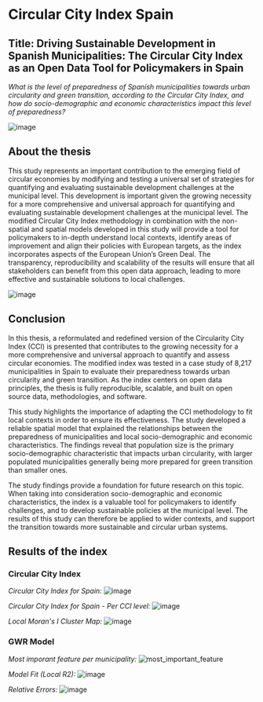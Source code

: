 # Circular City Index Spain
## Title: Driving Sustainable Development in Spanish Municipalities: The Circular City Index as an Open Data Tool for Policymakers in Spain

_What is the level of preparedness of Spanish municipalities towards urban circularity and green transition, according to the Circular City Index, and how do socio-demographic and economic characteristics impact this level of preparedness?_

![image](https://user-images.githubusercontent.com/94464752/229825139-412bd355-4bd7-414b-992d-7a1c4c33eb80.png)


## About the thesis

This study represents an important contribution to the emerging field of circular economies by modifying and testing a universal set of strategies for quantifying and evaluating sustainable development challenges at the municipal level. This development is important given the growing necessity for a more comprehensive and universal approach for quantifying and evaluating sustainable development challenges at the municipal level. The modified Circular City Index methodology in combination with the non-spatial and spatial models developed in this study will provide a tool for policymakers to in-depth understand local contexts, identify areas of improvement and align their policies with European targets, as the index incorporates aspects of the European Union’s Green Deal. The transparency, reproducibility and scalability of the results will ensure that all stakeholders can benefit from this open data approach, leading to more effective and sustainable solutions to local challenges. 

![image](https://user-images.githubusercontent.com/94464752/222642905-174f695b-26ca-4a77-b1ea-ebc7d6bbda57.png)

## Conclusion

In this thesis, a reformulated and redefined version of the Circularity City Index (CCI) is presented that contributes to the growing necessity for a more comprehensive and universal approach to quantify and assess circular economies. The modified index was tested in a case study of 8,217 municipalities in Spain to evaluate their preparedness towards urban circularity and green transition. As the index centers on open data principles, the thesis is fully reproducible, scalable, and built on open source data, methodologies, and software.

This study highlights the importance of adapting the CCI methodology to fit local contexts in order to ensure its effectiveness. The study developed a reliable spatial model that explained the relationships between the preparedness of municipalities and local socio-demographic and economic characteristics. The findings reveal that population size is the primary socio-demographic characteristic that impacts urban circularity, with larger populated municipalities generally being more prepared for green transition than smaller ones.

The study findings provide a foundation for future research on this topic. When taking into consideration socio-demographic and economic characteristics, the index is a valuable tool for policymakers to identify challenges, and to develop sustainable policies at the municipal level. The results of this study can therefore be applied to wider contexts, and support the transition towards more sustainable and circular urban systems.

## Results of the index
### Circular City Index
_Circular City Index for Spain:_
![image](https://user-images.githubusercontent.com/94464752/222678031-25084ab3-574c-4923-86f7-913d2d29921b.png)

_Circular City Index for Spain - Per CCI level:_
![image](https://user-images.githubusercontent.com/94464752/229825374-2d375fe1-2d7c-42de-a7cb-c240bc1bf6ae.png)

_Local Moran's I Cluster Map:_
![image](https://user-images.githubusercontent.com/94464752/222678350-a7d0ced4-8dbc-4412-bfa4-22ce96d6a552.png)

### GWR Model
_Most imporant feature per municipality:_
![most_important_feature](https://user-images.githubusercontent.com/94464752/229826445-935c29b9-49ee-485a-b9e8-3c9e0a17a3b2.png)

_Model Fit (Local R2):_
![image](https://user-images.githubusercontent.com/94464752/222678151-da459c88-93b3-480c-988f-4a0fa456ba67.png)

_Relative Errors:_
![image](https://user-images.githubusercontent.com/94464752/222678213-7413d395-cbd3-4b1f-9745-f2abbbb8f36a.png)
